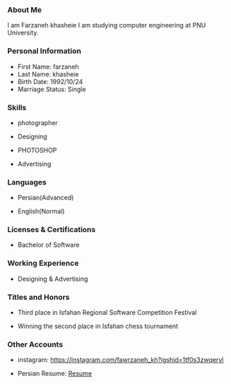 <img src="" />

### About Me

I am Farzaneh khasheie
I am studying computer engineering at PNU University.

### Personal Information

- First Name: farzaneh
- Last Name: khasheie
- Birth Date: 1992/10/24
- Marriage Status: Single

### Skills

+ photographer

+ Designing

+ PHOTOSHOP

+ Advertising

### Languages

- Persian(Advanced)

- English(Normal)

### Licenses & Certifications

- Bachelor of Software

### Working Experience

- Designing & Advertising

### Titles and Honors

- Third place in Isfahan Regional Software Competition Festival

- Winning the second place in Isfahan chess tournament

### Other Accounts

- instagram: <a href="https://instagram.com/fawrzaneh_kh?igshid=1tf0s3zwqeryl">https://instagram.com/fawrzaneh_kh?igshid=1tf0s3zwqeryl</a>
 
- Persian Resume: <a href="https://farzanehkhasheie.github.io/resume-fa.github.io/"> Resume </a>
